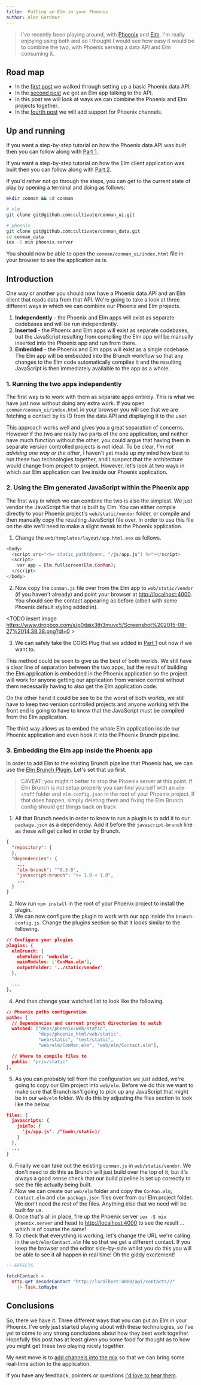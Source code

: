 ```yaml
---
title:  Putting an Elm in your Phoenix
author: Alan Gardner
---
```


> I've recently been playing around, with [Phoenix](http://phoenixframework.org) and [Elm](http://elm-lang.org). I'm really enjoying using both and so I thought I would see how easy it would be to combine the two, with Phoenix serving a data API and Elm consuming it.

## Road map

* In the [first post](#part_1) we walked through setting up a basic Phoenix data API.
* In the [second post](#part_2) we got an Elm app talking to the API.
* In this post we will look at ways we can combine the Phoenix and Elm projects together.
* In the [fourth post](#part_4) we will add support for Phoenix channels.


## Up and running

If you want a step-by-step tutorial on how the Phoenix data API was built then you can follow along with [Part 1](#part_1).

If you want a step-by-step tutorial on how the Elm client application was built then you can follow along with [Part 2](#part_2).

If you'd rather not go through the steps, you can get to the current state of play by opening a terminal and doing as follows:

```bash
mkdir conman && cd conman

# elm
git clone git@github.com:cultivate/conman_ui.git

# phoenix
git clone git@github.com:cultivate/conman_data.git
cd conman_data
iex -S min phoenix.server
```

You should now be able to open the `conman/conman_ui/index.html` file in your browser to see the application as is.


## Introduction

One way or another you should now have a Phoenix data API and an Elm client that reads data from that API. We're going to take a look at three different ways in which we can combine our Phoenix and Elm projects.

1. **Independently** - the Phoenix and Elm apps will exist as separate codebases and will be run independently.
2. **Inserted** - the Phoenix and Elm apps will exist as separate codebases, but the JavaScript resulting from compiling the Elm app will be manually inserted into the Phoenix app and run from there.
3. **Embedded** - the Phoenix and Elm apps will exist as a single codebase. The Elm app will be embedded into the Brunch workflow so that any changes to the Elm code automatically compiles it and the resulting JavaScript is then immediately available to the app as a whole.


### 1. Running the two apps independently

The first way is to work with them as separate apps entirely. This is what we have just now without doing any extra work. If you open `conman/conman_ui/index.html` in your browser you will see that we are fetching a contact by its ID from the data API and displaying it to the user.

<TODO insert image >

This approach works well and gives you a great separation of concerns. However if the two are really two parts of the one application, and neither have much function without the other, you could argue that having them in separate version controlled projects is not ideal. To be clear, _I'm not advising one way or the other_, I haven't yet made up my mind how best to run these two technologies together, and I suspect that the architecture would change from project to project. However, let's look at two ways in which our Elm application can live inside our Phoenix application.


### 2. Using the Elm generated JavaScript within the Phoenix app

The first way in which we can combine the two is also the simplest. We just vendor the JavaScript file that is built by Elm. You can either compile directly to your Phoenix project's `web/static/vendor` folder, or compile and then manually copy the resulting JavaScript file over. In order to use this file on the site we'll need to make a slight tweak to the Phoenix application.

1. Change the `web/templates/layout/app.html.eex` as follows.

  ```html.eex
  <body>
    <script src="<%= static_path(@conn, "/js/app.js") %>"></script>
    <script>
      var app = Elm.fullscreen(Elm.ConMan);
    </script>
  </body>
  ```

2. Now copy the `conman.js` file over from the Elm app to `web/static/vendor` (if you haven't already) and point your browser at [http://localhost:4000](http://localhost:4000). You should see the contact appearing as before (albeit with some Phoenix default styling added in).

  <TODO insert image https://www.dropbox.com/s/p0daix3th3muvc5/Screenshot%202015-08-27%2014.38.38.png?dl=0 >

3. We can safely take the CORS Plug that we added in [Part 1](#part_1) out now if we want to.

This method could be seen to give us the best of both worlds. We still have a clear line of separation between the two apps, but the result of building the Elm application is embedded in the Phoenix application so the project will work for anyone getting our application from version control without them necessarily having to also get the Elm application code.

On the other hand it could be see to be the worst of both worlds, we still have to keep two version controlled projects and anyone working with the front end is going to have to know that the JavaScript must be compiled from the Elm application.

The third way allows us to embed the whole Elm application inside our Phoenix application and even hook it into the Phoenix Brunch pipeline.


### 3. Embedding the Elm app inside the Phoenix app

In order to add Elm to the existing Brunch pipeline that Phoenix has, we can use the [Elm Brunch Plugin](https://github.com/madsflensted/elm-brunch). Let's set that up first.

> CAVEAT: you might it better to stop the Phoenix server at this point. If Elm Brunch is not setup properly you can find yourself with an `elm-stuff` folder and `elm-config.json` in the root of your Phoenix project. If that does happen, simply deleting them and fixing the Elm Brunch config should get things back on track.

1. All that Brunch needs in order to know to run a plugin is to add it to our `package.json` as a dependency. Add it before the `javascript-brunch` line as these will get called in order by Brunch.

  ```json
  {
    "repository": {
    },
    "dependencies": {
      ...
      "elm-brunch": "^0.3.0",
      "javascript-brunch": ">= 1.0 < 1.8",
      ...
    }
  }
  ```

2. Now run `npm install` in the root of your Phoenix project to install the plugin.
3. We can now configure the plugin to work with our app inside the `brunch-config.js`. Change the plugins section so that it looks similar to the following.

  ```json
  // Configure your plugins
  plugins: {
    elmBrunch: {
      elmFolder: 'web/elm',
      mainModules: ['ConMan.elm'],
      outputFolder: '../static/vendor'
    },

    ...
  },
  ```

4. And then change your watched list to look like the following.

  ```json
  // Phoenix paths configuration
  paths: {
    // Dependencies and current project directories to watch
    watched: ["deps/phoenix/web/static",
              "deps/phoenix_html/web/static",
              "web/static", "test/static",
              "web/elm/ConMan.elm", "web/elm/Contact.elm"],

    // Where to compile files to
    public: "priv/static"
  },
  ```

5. As you can probably tell from the configuration we just added, we're going to copy our Elm project into `web/elm`. Before we do this we want to make sure that Brunch isn't going to pick up any JavaScript that might be in our `web/elm` folder. We do this by adjusting the files section to look like the below.

  ```json
  files: {
    javascripts: {
      joinTo: {
        'js/app.js': /^(web\/static)/
      }
    },
    ...
  }
  ```

6. Finally we can take out the existing `conman.js` in `web/static/vendor`. We don't need to do this as Brunch will just build over the top of it, but it's always a good sense check that our build pipeline is set up correctly to see the file actually being built.
7. Now we can create our `web/elm` folder and copy the `ConMan.elm`, `Contact.elm` and `elm-package.json` files over from our Elm project folder. We don't need the rest of the files. Anything else that we need will be built for us.
8. Once that's all in place, fire up the Phoenix server `iex -S mix phoenix.server` and head to [http://localhost:4000](http://localhost:4000) to see the result ... which is of course the same!
9. To check that everything is working, let's change the URL we're calling in the `web/elm/Contact.elm` file so that we get a different contact. If you keep the browser and the editor side-by-side whilst you do this you will be able to see it all happen in real time! Oh the giddy excitement!

  ```elm
  -- EFFECTS

  fetchContact =
    Http.get decodeContact "http://localhost:4000/api/contacts/2"
      |> Task.toMaybe
  ```


## Conclusions

So, there we have it. Three different ways that you can put an Elm in your Phoenix. I've only just started playing about with these technologies, so I've yet to come to any strong conclusions about how they best work together. Hopefully this post has at least given you some food for thought as to how you might get these two playing nicely together.

My next move is to [add channels into the mix](#part_4) so that we can bring some real-time action to the application.

If you have any feedback, pointers or questions [I'd love to hear them](mailto:alan@cultivatehq.com).
